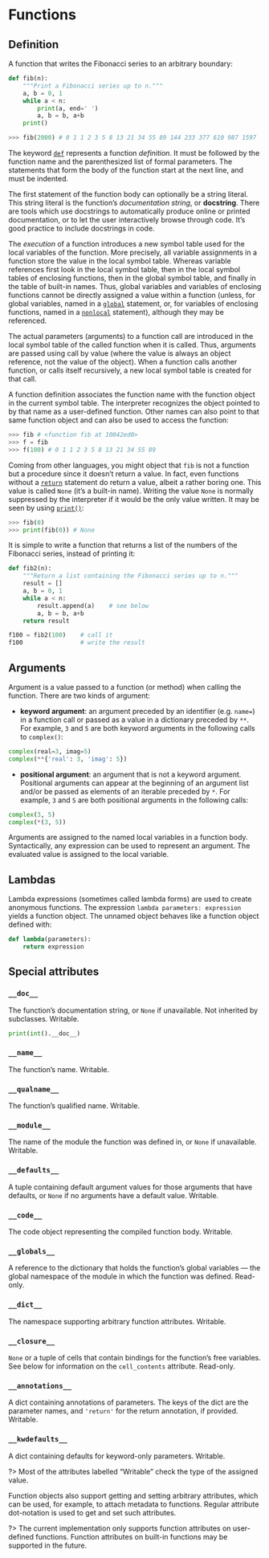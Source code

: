 # Functions

## Definition

A function that writes the Fibonacci series to an arbitrary boundary:

```python
def fib(n):
    """Print a Fibonacci series up to n."""
    a, b = 0, 1
    while a < n:
        print(a, end=' ')
        a, b = b, a+b
    print()

>>> fib(2000) # 0 1 1 2 3 5 8 13 21 34 55 89 144 233 377 610 987 1597
```

The keyword [`def`](/statements/def.md) represents a function *definition*. It must be followed by the function name and the parenthesized list of formal parameters. The statements that form the body of the function start at the next line, and must be indented.

The first statement of the function body can optionally be a string literal. This string literal is the function’s *documentation string*, or **docstring**. There are tools which use docstrings to automatically produce online or printed documentation, or to let the user interactively browse through code. It’s good practice to include docstrings in code.

The *execution* of a function introduces a new symbol table used for the local variables of the function. More precisely, all variable assignments in a function store the value in the local symbol table. Whereas variable references first look in the local symbol table, then in the local symbol tables of enclosing functions, then in the global symbol table, and finally in the table of built-in names. Thus, global variables and variables of enclosing functions cannot be directly assigned a value within a function (unless, for global variables, named in a [`global`](/statements/global.md) statement, or, for variables of enclosing functions, named in a [`nonlocal`](/statements/nonlocal.md) statement), although they may be referenced.

The actual parameters (arguments) to a function call are introduced in the local symbol table of the called function when it is called. Thus, arguments are passed using call by value (where the value is always an object reference, not the value of the object). When a function calls another function, or calls itself recursively, a new local symbol table is created for that call.

A function definition associates the function name with the function object in the current symbol table. The interpreter recognizes the object pointed to by that name as a user-defined function. Other names can also point to that same function object and can also be used to access the function:

```python
>>> fib # <function fib at 10042ed0>
>>> f = fib
>>> f(100) # 0 1 1 2 3 5 8 13 21 34 55 89
```

Coming from other languages, you might object that `fib` is not a function but a procedure since it doesn’t return a value. In fact, even functions without a [`return`](/statements/return.md) statement do return a value, albeit a rather boring one. This value is called `None` (it’s a built-in name). Writing the value `None` is normally suppressed by the interpreter if it would be the only value written. It may be seen by using [`print()`](/built-in-functions/print.md):

```python
>>> fib(0)
>>> print(fib(0)) # None
```

It is simple to write a function that returns a list of the numbers of the Fibonacci series, instead of printing it:

```python
def fib2(n):
    """Return a list containing the Fibonacci series up to n."""
    result = []
    a, b = 0, 1
    while a < n:
        result.append(a)    # see below
        a, b = b, a+b
    return result

f100 = fib2(100)    # call it
f100                # write the result
```

## Arguments

Argument is a value passed to a function (or method) when calling the function. There are two kinds of argument:

- **keyword argument**: an argument preceded by an identifier (e.g. `name=`) in a function call or passed as a value in a dictionary preceded by `**`. For example, `3` and `5` are both keyword arguments in the following calls to `complex()`:
```python
complex(real=3, imag=5)
complex(**{'real': 3, 'imag': 5})
```
- **positional argument**: an argument that is not a keyword argument. Positional arguments can appear at the beginning of an argument list and/or be passed as elements of an iterable preceded by `*`. For example, `3` and `5` are both positional arguments in the following calls:
```python
complex(3, 5)
complex(*(3, 5))
```

Arguments are assigned to the named local variables in a function body. Syntactically, any expression can be used to represent an argument. The evaluated value is assigned to the local variable.

## Lambdas

Lambda expressions (sometimes called lambda forms) are used to create anonymous functions. The expression `lambda parameters: expression` yields a function object. The unnamed object behaves like a function object defined with:

```python
def lambda(parameters):
    return expression
```

## Special attributes

### `__doc__`
The function’s documentation string, or `None` if unavailable. Not inherited by subclasses. Writable.
```python
print(int().__doc__)
```

### `__name__`
The function’s name. Writable.

### `__qualname__`
The function’s qualified name. Writable.

### `__module__`
The name of the module the function was defined in, or `None` if unavailable. Writable.

### `__defaults__`
A tuple containing default argument values for those arguments that have defaults, or `None` if no arguments have a default value. Writable.

### `__code__`
The code object representing the compiled function body. Writable.

### `__globals__`
A reference to the dictionary that holds the function’s global variables — the global namespace of the module in which the function was defined. Read-only.

### `__dict__`
The namespace supporting arbitrary function attributes. Writable.

### `__closure__`
`None` or a tuple of cells that contain bindings for the function’s free variables. See below for information on the `cell_contents` attribute. Read-only.

### `__annotations__`
A dict containing annotations of parameters. The keys of the dict are the parameter names, and `'return'` for the return annotation, if provided. Writable.

### `__kwdefaults__`
A dict containing defaults for keyword-only parameters. Writable.

?> Most of the attributes labelled “Writable” check the type of the assigned value.

Function objects also support getting and setting arbitrary attributes, which can be used, for example, to attach metadata to functions. Regular attribute dot-notation is used to get and set such attributes.

?> The current implementation only supports function attributes on user-defined functions. Function attributes on built-in functions may be supported in the future.